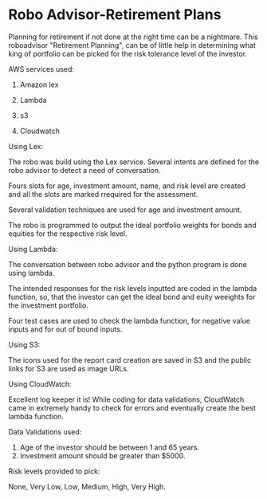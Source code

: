 # Robo Advisor-Retirement Plans

Planning for retirement if not done at the right time can be a nightmare. This roboadvisor "Retirement Planning",
can be of little help in determining what king of portfolio can be picked for the risk tolerance level of the investor.

AWS services used:

1. Amazon lex

2. Lambda

3. s3

4. Cloudwatch


Using Lex:

The robo was build using the Lex service. Several intents are defined for the robo advisor to detect a need of conversation.

Fours slots for age, investment amount, name, and risk level are created and all the slots are marked rrequired for the assessment.

Several validation techniques are used for age and investment amount.

The robo is programmed to output the ideal portfolio weights for bonds and equities for the respective risk level.


Using Lambda:

The conversation between robo advisor and the python program is done using lambda.

The intended responses for the risk levels inputted are coded in the lambda function, so, that the investor can get the ideal bond and euity weeights for the investment portfolio.

Four test cases are used to check the lambda function, for negative value inputs and for out of bound inputs.


Using S3:

The icons used for the report card creation are saved in S3 and the public links for S3 are used as image URLs.


Using CloudWatch:

Excellent log keeper it is! While coding for data validations, CloudWatch came in extremely handy to check for errors and eventually create the best lambda function.


Data Validations used:

1. Age of the investor should be between 1 and 65 years.
2. Investment amount should be greater than $5000.


Risk levels provided to pick:

None, Very Low, Low, Medium, High, Very High.
